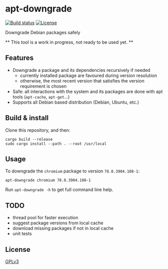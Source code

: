 apt-downgrade
=============

[![Build status](https://img.shields.io/travis/desbma/apt-downgrade/master.svg?style=flat)](https://travis-ci.org/desbma/apt-downgrade)
[![License](https://img.shields.io/github/license/desbma/apt-downgrade.svg?style=flat)](https://github.com/desbma/apt-downgrade/blob/master/LICENSE)

Downgrade Debian packages safely

** This tool is a work in progress, not ready to be used yet. **


## Features

* Downgrade a package and its dependencies recursively if needed
  - currently installed package are favoured during version resolution
  - otherwise, the most recent version that satisfies the version requirement is chosen
* Safe: all interactions with the system and its packages are done with apt tools (`apt-cache`, `apt-get`...)
* Supports all Debian based distribution (Debian, Ubuntu, etc.)


## Build & install

Clone this repository, and then:

```
cargo build --release
sudo cargo install --path . --root /usr/local
```

## Usage

To downgrade the `chromium` package to version `78.0.3904.108-1`:

```
apt-downgrade chromium 78.0.3904.108-1
```

Run `apt-downgrade -h` to get full command line help.


## TODO

* thread pool for faster execution
* suggest package versions from local cache
* download missing packages if not in local cache
* unit tests


## License

[GPLv3](https://www.gnu.org/licenses/gpl-3.0-standalone.html)
